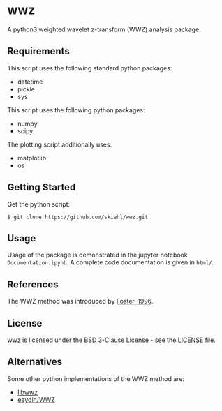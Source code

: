 # wwz
A python3 weighted wavelet z-transform (WWZ) analysis package.

## Requirements

This script uses the following standard python packages:
+ datetime
+ pickle
+ sys

This script uses the following python packages:
+ numpy
+ scipy

The plotting script additionally uses:
+ matplotlib
+ os

## Getting Started

Get the python script:

    $ git clone https://github.com/skiehl/wwz.git

## Usage

Usage of the package is demonstrated in the jupyter notebook
`Documentation.ipynb`.
A complete code documentation is given in `html/`.

## References

The WWZ method was introduced by
[Foster, 1996](https://ui.adsabs.harvard.edu/abs/1996AJ....112.1709F/abstract).

## License

wwz is licensed under the BSD 3-Clause License - see the
[LICENSE](https://github.com/skiehl/wwz/blob/main/LICENSE) file.

## Alternatives

Some other python implementations of the WWZ method are:

+ [libwwz](https://pypi.org/project/libwwz/)
+ [eaydin/WWZ](https://github.com/eaydin/WWZ)
